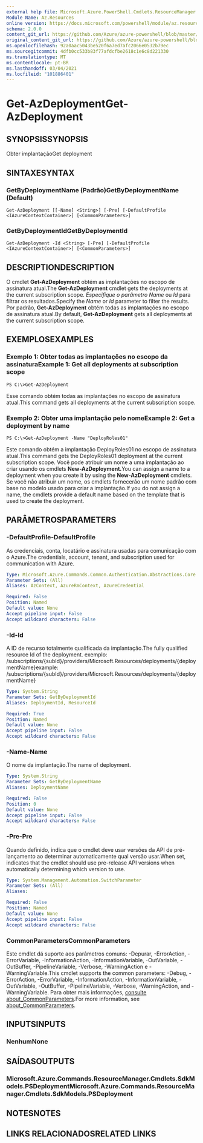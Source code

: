 ```yaml
---
external help file: Microsoft.Azure.PowerShell.Cmdlets.ResourceManager.dll-Help.xml
Module Name: Az.Resources
online version: https://docs.microsoft.com/powershell/module/az.resources/get-azdeployment
schema: 2.0.0
content_git_url: https://github.com/Azure/azure-powershell/blob/master/src/Resources/Resources/help/Get-AzDeployment.md
original_content_git_url: https://github.com/Azure/azure-powershell/blob/master/src/Resources/Resources/help/Get-AzDeployment.md
ms.openlocfilehash: 92a0aac5043be520f6a7ed7afc2066e0532b79ec
ms.sourcegitcommit: 4dfb0cc533b83f77afdcfbe2618c1e6c8d221330
ms.translationtype: MT
ms.contentlocale: pt-BR
ms.lasthandoff: 03/04/2021
ms.locfileid: "101886401"
---
```

# <span data-ttu-id="38a0c-101">Get-AzDeployment</span><span class="sxs-lookup"><span data-stu-id="38a0c-101">Get-AzDeployment</span></span>

## <span data-ttu-id="38a0c-102">SYNOPSIS</span><span class="sxs-lookup"><span data-stu-id="38a0c-102">SYNOPSIS</span></span>
<span data-ttu-id="38a0c-103">Obter implantação</span><span class="sxs-lookup"><span data-stu-id="38a0c-103">Get deployment</span></span>

## <span data-ttu-id="38a0c-104">SINTAXE</span><span class="sxs-lookup"><span data-stu-id="38a0c-104">SYNTAX</span></span>

### <span data-ttu-id="38a0c-105">GetByDeploymentName (Padrão)</span><span class="sxs-lookup"><span data-stu-id="38a0c-105">GetByDeploymentName (Default)</span></span>
```
Get-AzDeployment [[-Name] <String>] [-Pre] [-DefaultProfile <IAzureContextContainer>] [<CommonParameters>]
```

### <span data-ttu-id="38a0c-106">GetByDeploymentId</span><span class="sxs-lookup"><span data-stu-id="38a0c-106">GetByDeploymentId</span></span>
```
Get-AzDeployment -Id <String> [-Pre] [-DefaultProfile <IAzureContextContainer>] [<CommonParameters>]
```

## <span data-ttu-id="38a0c-107">DESCRIPTION</span><span class="sxs-lookup"><span data-stu-id="38a0c-107">DESCRIPTION</span></span>
<span data-ttu-id="38a0c-108">O cmdlet **Get-AzDeployment** obtém as implantações no escopo de assinatura atual.</span><span class="sxs-lookup"><span data-stu-id="38a0c-108">The **Get-AzDeployment** cmdlet gets the deployments at the current subscription scope.</span></span>
<span data-ttu-id="38a0c-109">*Especifique o parâmetro Name* ou *Id* para filtrar os resultados.</span><span class="sxs-lookup"><span data-stu-id="38a0c-109">Specify the *Name* or *Id* parameter to filter the results.</span></span>
<span data-ttu-id="38a0c-110">Por padrão, **Get-AzDeployment** obtém todas as implantações no escopo de assinatura atual.</span><span class="sxs-lookup"><span data-stu-id="38a0c-110">By default, **Get-AzDeployment** gets all deployments at the current subscription scope.</span></span>

## <span data-ttu-id="38a0c-111">EXEMPLOS</span><span class="sxs-lookup"><span data-stu-id="38a0c-111">EXAMPLES</span></span>

### <span data-ttu-id="38a0c-112">Exemplo 1: Obter todas as implantações no escopo da assinatura</span><span class="sxs-lookup"><span data-stu-id="38a0c-112">Example 1: Get all deployments at subscription scope</span></span>
```
PS C:\>Get-AzDeployment
```

<span data-ttu-id="38a0c-113">Esse comando obtém todas as implantações no escopo de assinatura atual.</span><span class="sxs-lookup"><span data-stu-id="38a0c-113">This command gets all deployments at the current subscription scope.</span></span>

### <span data-ttu-id="38a0c-114">Exemplo 2: Obter uma implantação pelo nome</span><span class="sxs-lookup"><span data-stu-id="38a0c-114">Example 2: Get a deployment by name</span></span>
```
PS C:\>Get-AzDeployment -Name "DeployRoles01"
```

<span data-ttu-id="38a0c-115">Este comando obtém a implantação DeployRoles01 no escopo de assinatura atual.</span><span class="sxs-lookup"><span data-stu-id="38a0c-115">This command gets the DeployRoles01 deployment at the current subscription scope.</span></span>
<span data-ttu-id="38a0c-116">Você pode atribuir um nome a uma implantação ao criar usando os cmdlets **New-AzDeployment.**</span><span class="sxs-lookup"><span data-stu-id="38a0c-116">You can assign a name to a deployment when you create it by using the **New-AzDeployment** cmdlets.</span></span>
<span data-ttu-id="38a0c-117">Se você não atribuir um nome, os cmdlets fornecerão um nome padrão com base no modelo usado para criar a implantação.</span><span class="sxs-lookup"><span data-stu-id="38a0c-117">If you do not assign a name, the cmdlets provide a default name based on the template that is used to create the deployment.</span></span>

## <span data-ttu-id="38a0c-118">PARÂMETROS</span><span class="sxs-lookup"><span data-stu-id="38a0c-118">PARAMETERS</span></span>

### <span data-ttu-id="38a0c-119">-DefaultProfile</span><span class="sxs-lookup"><span data-stu-id="38a0c-119">-DefaultProfile</span></span>
<span data-ttu-id="38a0c-120">As credenciais, conta, locatário e assinatura usadas para comunicação com o Azure.</span><span class="sxs-lookup"><span data-stu-id="38a0c-120">The credentials, account, tenant, and subscription used for communication with Azure.</span></span>

```yaml
Type: Microsoft.Azure.Commands.Common.Authentication.Abstractions.Core.IAzureContextContainer
Parameter Sets: (All)
Aliases: AzContext, AzureRmContext, AzureCredential

Required: False
Position: Named
Default value: None
Accept pipeline input: False
Accept wildcard characters: False
```

### <span data-ttu-id="38a0c-121">-Id</span><span class="sxs-lookup"><span data-stu-id="38a0c-121">-Id</span></span>
<span data-ttu-id="38a0c-122">A ID de recurso totalmente qualificada da implantação.</span><span class="sxs-lookup"><span data-stu-id="38a0c-122">The fully qualified resource Id of the deployment.</span></span>
<span data-ttu-id="38a0c-123">exemplo: /subscriptions/{subId}/providers/Microsoft.Resources/deployments/{deploymentName}</span><span class="sxs-lookup"><span data-stu-id="38a0c-123">example: /subscriptions/{subId}/providers/Microsoft.Resources/deployments/{deploymentName}</span></span>

```yaml
Type: System.String
Parameter Sets: GetByDeploymentId
Aliases: DeploymentId, ResourceId

Required: True
Position: Named
Default value: None
Accept pipeline input: False
Accept wildcard characters: False
```

### <span data-ttu-id="38a0c-124">-Name</span><span class="sxs-lookup"><span data-stu-id="38a0c-124">-Name</span></span>
<span data-ttu-id="38a0c-125">O nome da implantação.</span><span class="sxs-lookup"><span data-stu-id="38a0c-125">The name of deployment.</span></span>

```yaml
Type: System.String
Parameter Sets: GetByDeploymentName
Aliases: DeploymentName

Required: False
Position: 0
Default value: None
Accept pipeline input: False
Accept wildcard characters: False
```

### <span data-ttu-id="38a0c-126">-Pre</span><span class="sxs-lookup"><span data-stu-id="38a0c-126">-Pre</span></span>
<span data-ttu-id="38a0c-127">Quando definido, indica que o cmdlet deve usar versões da API de pré-lançamento ao determinar automaticamente qual versão usar.</span><span class="sxs-lookup"><span data-stu-id="38a0c-127">When set, indicates that the cmdlet should use pre-release API versions when automatically determining which version to use.</span></span>

```yaml
Type: System.Management.Automation.SwitchParameter
Parameter Sets: (All)
Aliases:

Required: False
Position: Named
Default value: None
Accept pipeline input: False
Accept wildcard characters: False
```

### <span data-ttu-id="38a0c-128">CommonParameters</span><span class="sxs-lookup"><span data-stu-id="38a0c-128">CommonParameters</span></span>
<span data-ttu-id="38a0c-129">Este cmdlet dá suporte aos parâmetros comuns: -Depurar, -ErrorAction, -ErrorVariable, -InformationAction, -InformationVariable, -OutVariable, -OutBuffer, -PipelineVariable, -Verbose, -WarningAction e -WarningVariable.</span><span class="sxs-lookup"><span data-stu-id="38a0c-129">This cmdlet supports the common parameters: -Debug, -ErrorAction, -ErrorVariable, -InformationAction, -InformationVariable, -OutVariable, -OutBuffer, -PipelineVariable, -Verbose, -WarningAction, and -WarningVariable.</span></span> <span data-ttu-id="38a0c-130">Para obter mais informações, [consulte about_CommonParameters](http://go.microsoft.com/fwlink/?LinkID=113216).</span><span class="sxs-lookup"><span data-stu-id="38a0c-130">For more information, see [about_CommonParameters](http://go.microsoft.com/fwlink/?LinkID=113216).</span></span>

## <span data-ttu-id="38a0c-131">INPUTS</span><span class="sxs-lookup"><span data-stu-id="38a0c-131">INPUTS</span></span>

### <span data-ttu-id="38a0c-132">Nenhum</span><span class="sxs-lookup"><span data-stu-id="38a0c-132">None</span></span>

## <span data-ttu-id="38a0c-133">SAÍDAS</span><span class="sxs-lookup"><span data-stu-id="38a0c-133">OUTPUTS</span></span>

### <span data-ttu-id="38a0c-134">Microsoft.Azure.Commands.ResourceManager.Cmdlets.SdkModels.PSDeployment</span><span class="sxs-lookup"><span data-stu-id="38a0c-134">Microsoft.Azure.Commands.ResourceManager.Cmdlets.SdkModels.PSDeployment</span></span>

## <span data-ttu-id="38a0c-135">NOTES</span><span class="sxs-lookup"><span data-stu-id="38a0c-135">NOTES</span></span>

## <span data-ttu-id="38a0c-136">LINKS RELACIONADOS</span><span class="sxs-lookup"><span data-stu-id="38a0c-136">RELATED LINKS</span></span>
